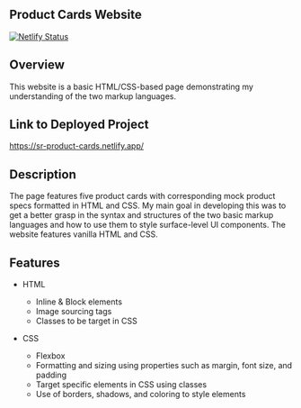 ## Product Cards Website

[![Netlify Status](https://api.netlify.com/api/v1/badges/45991d08-3abd-4d87-99eb-8b301bec5cd3/deploy-status)](https://app.netlify.com/sites/sr-product-cards/deploys)

## Overview 
This website is a basic HTML/CSS-based page demonstrating my understanding of the two markup languages.

## Link to Deployed Project
https://sr-product-cards.netlify.app/

## Description 
The page features five product cards with corresponding mock product specs formatted in HTML and CSS. My main goal in developing this was to get a better grasp in the syntax and structures of the two basic markup languages and how to use them to style surface-level UI components. The website features vanilla HTML and CSS.

## Features
- HTML
  - Inline & Block elements
  - Image sourcing tags
  - Classes to be target in CSS
   
- CSS
  - Flexbox
  - Formatting and sizing using properties such as margin, font size, and padding
  - Target specific elements in CSS using classes
  - Use of borders, shadows, and coloring to style elements
